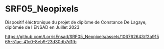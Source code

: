 # SRF05_Neopixels
Dispositif éléctronique du projet de diplôme de Constance De Lagaye, diplômée de l'ENSAD en Juillet 2023






https://github.com/LorrisEnsad/SRF05_Neopixels/assets/106762643/f2a91565-51ae-41c0-8eb9-23d30db7d1fb

